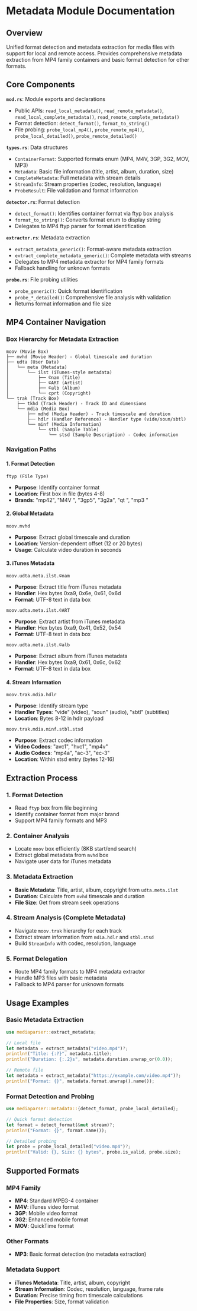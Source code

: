 # Metadata Module Documentation

## Overview

Unified format detection and metadata extraction for media files with support for local and remote access. Provides comprehensive metadata extraction from MP4 family containers and basic format detection for other formats.

## Core Components

**`mod.rs`**: Module exports and declarations
- Public APIs: `read_local_metadata()`, `read_remote_metadata()`, `read_local_complete_metadata()`, `read_remote_complete_metadata()`
- Format detection: `detect_format()`, `format_to_string()`
- File probing: `probe_local_mp4()`, `probe_remote_mp4()`, `probe_local_detailed()`, `probe_remote_detailed()`

**`types.rs`**: Data structures
- `ContainerFormat`: Supported formats enum (MP4, M4V, 3GP, 3G2, MOV, MP3)
- `Metadata`: Basic file information (title, artist, album, duration, size)
- `CompleteMetadata`: Full metadata with stream details
- `StreamInfo`: Stream properties (codec, resolution, language)
- `ProbeResult`: File validation and format information

**`detector.rs`**: Format detection
- `detect_format()`: Identifies container format via ftyp box analysis
- `format_to_string()`: Converts format enum to display string
- Delegates to MP4 ftyp parser for format identification

**`extractor.rs`**: Metadata extraction
- `extract_metadata_generic()`: Format-aware metadata extraction
- `extract_complete_metadata_generic()`: Complete metadata with streams
- Delegates to MP4 metadata extractor for MP4 family formats
- Fallback handling for unknown formats

**`probe.rs`**: File probing utilities
- `probe_generic()`: Quick format identification
- `probe_*_detailed()`: Comprehensive file analysis with validation
- Returns format information and file size

## MP4 Container Navigation

### Box Hierarchy for Metadata Extraction

```
moov (Movie Box)
├── mvhd (Movie Header) - Global timescale and duration
├── udta (User Data)
│   └── meta (Metadata)
│       └── ilst (iTunes-style metadata)
│           ├── ©nam (Title)
│           ├── ©ART (Artist)
│           ├── ©alb (Album)
│           └── cprt (Copyright)
└── trak (Track Box)
    ├── tkhd (Track Header) - Track ID and dimensions
    └── mdia (Media Box)
        ├── mdhd (Media Header) - Track timescale and duration
        ├── hdlr (Handler Reference) - Handler type (vide/soun/sbtl)
        └── minf (Media Information)
            └── stbl (Sample Table)
                └── stsd (Sample Description) - Codec information
```

### Navigation Paths

#### 1. **Format Detection**
```
ftyp (File Type)
```
- **Purpose**: Identify container format
- **Location**: First box in file (bytes 4-8)
- **Brands**: "mp42", "M4V ", "3gp5", "3g2a", "qt  ", "mp3 "

#### 2. **Global Metadata**
```
moov.mvhd
```
- **Purpose**: Extract global timescale and duration
- **Location**: Version-dependent offset (12 or 20 bytes)
- **Usage**: Calculate video duration in seconds

#### 3. **iTunes Metadata**
```
moov.udta.meta.ilst.©nam
```
- **Purpose**: Extract title from iTunes metadata
- **Handler**: Hex bytes 0xa9, 0x6e, 0x61, 0x6d
- **Format**: UTF-8 text in data box

```
moov.udta.meta.ilst.©ART
```
- **Purpose**: Extract artist from iTunes metadata
- **Handler**: Hex bytes 0xa9, 0x41, 0x52, 0x54
- **Format**: UTF-8 text in data box

```
moov.udta.meta.ilst.©alb
```
- **Purpose**: Extract album from iTunes metadata
- **Handler**: Hex bytes 0xa9, 0x61, 0x6c, 0x62
- **Format**: UTF-8 text in data box

#### 4. **Stream Information**
```
moov.trak.mdia.hdlr
```
- **Purpose**: Identify stream type
- **Handler Types**: "vide" (video), "soun" (audio), "sbtl" (subtitles)
- **Location**: Bytes 8-12 in hdlr payload

```
moov.trak.mdia.minf.stbl.stsd
```
- **Purpose**: Extract codec information
- **Video Codecs**: "avc1", "hvc1", "mp4v"
- **Audio Codecs**: "mp4a", "ac-3", "ec-3"
- **Location**: Within stsd entry (bytes 12-16)

## Extraction Process

### 1. Format Detection
- Read `ftyp` box from file beginning
- Identify container format from major brand
- Support MP4 family formats and MP3

### 2. Container Analysis
- Locate `moov` box efficiently (8KB start/end search)
- Extract global metadata from `mvhd` box
- Navigate user data for iTunes metadata

### 3. Metadata Extraction
- **Basic Metadata**: Title, artist, album, copyright from `udta.meta.ilst`
- **Duration**: Calculate from `mvhd` timescale and duration
- **File Size**: Get from stream seek operations

### 4. Stream Analysis (Complete Metadata)
- Navigate `moov.trak` hierarchy for each track
- Extract stream information from `mdia.hdlr` and `stbl.stsd`
- Build `StreamInfo` with codec, resolution, language

### 5. Format Delegation
- Route MP4 family formats to MP4 metadata extractor
- Handle MP3 files with basic metadata
- Fallback to MP4 parser for unknown formats

## Usage Examples

### Basic Metadata Extraction
```rust
use mediaparser::extract_metadata;

// Local file
let metadata = extract_metadata("video.mp4")?;
println!("Title: {:?}", metadata.title);
println!("Duration: {:.2}s", metadata.duration.unwrap_or(0.0));

// Remote file
let metadata = extract_metadata("https://example.com/video.mp4")?;
println!("Format: {}", metadata.format.unwrap().name());
```

### Format Detection and Probing
```rust
use mediaparser::metadata::{detect_format, probe_local_detailed};

// Quick format detection
let format = detect_format(&mut stream)?;
println!("Format: {}", format.name());

// Detailed probing
let probe = probe_local_detailed("video.mp4")?;
println!("Valid: {}, Size: {} bytes", probe.is_valid, probe.size);
```

## Supported Formats

### MP4 Family
- **MP4**: Standard MPEG-4 container
- **M4V**: iTunes video format
- **3GP**: Mobile video format
- **3G2**: Enhanced mobile format
- **MOV**: QuickTime format

### Other Formats
- **MP3**: Basic format detection (no metadata extraction)

### Metadata Support
- **iTunes Metadata**: Title, artist, album, copyright
- **Stream Information**: Codec, resolution, language, frame rate
- **Duration**: Precise timing from timescale calculations
- **File Properties**: Size, format validation
